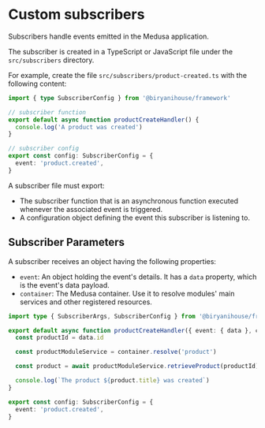 # Custom subscribers

Subscribers handle events emitted in the Medusa application.

The subscriber is created in a TypeScript or JavaScript file under the `src/subscribers` directory.

For example, create the file `src/subscribers/product-created.ts` with the following content:

```ts
import { type SubscriberConfig } from '@biryanihouse/framework'

// subscriber function
export default async function productCreateHandler() {
  console.log('A product was created')
}

// subscriber config
export const config: SubscriberConfig = {
  event: 'product.created',
}
```

A subscriber file must export:

- The subscriber function that is an asynchronous function executed whenever the associated event is triggered.
- A configuration object defining the event this subscriber is listening to.

## Subscriber Parameters

A subscriber receives an object having the following properties:

- `event`: An object holding the event's details. It has a `data` property, which is the event's data payload.
- `container`: The Medusa container. Use it to resolve modules' main services and other registered resources.

```ts
import type { SubscriberArgs, SubscriberConfig } from '@biryanihouse/framework'

export default async function productCreateHandler({ event: { data }, container }: SubscriberArgs<{ id: string }>) {
  const productId = data.id

  const productModuleService = container.resolve('product')

  const product = await productModuleService.retrieveProduct(productId)

  console.log(`The product ${product.title} was created`)
}

export const config: SubscriberConfig = {
  event: 'product.created',
}
```
